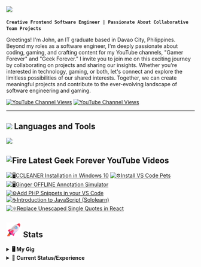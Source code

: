 <a href="https://github.com/emailjohnthomascaballero">
   <img src="https://readme-typing-svg.herokuapp.com/?font=Righteous&size=35&center=true&vCenter=true&width=500&height=70&duration=4000&color=f22b43&lines=Hello!;+I'm+John+Thomas+F.+Caballero!;+a+programmer...;+a+gamer...;+a+content+creator...;+a+streamer...;+a+freelancer." />
</a>

**`Creative Frontend Software Engineer | Passionate About Collaborative Team Projects`**

Greetings! I'm John, an IT graduate based in Davao City, Philippines. Beyond my roles as a software engineer, I'm deeply passionate about coding, gaming, and crafting content for my YouTube channels, "Gamer Forever" and "Geek Forever." I invite you to join me on this exciting journey by collaborating on projects and sharing our insights. Whether you're interested in technology, gaming, or both, let's connect and explore the limitless possibilities of our shared interests. Together, we can create meaningful projects and contribute to the ever-evolving landscape of software engineering and gaming.

<p align="left">
   <a href="https://www.youtube.com/@GamerForeverChannel"><img alt="YouTube Channel Views" src="https://img.shields.io/youtube/channel/views/UC88LrCOvWEp83DwV6-qVRzQ?style=for-the-badge&logo=youtube&label=Gamer%20Forever%20YouTube%20Views&color=%23fa3a45"></a>
   <a href="https://www.youtube.com/@GeekForeverChannel"><img alt="YouTube Channel Views" src="https://img.shields.io/youtube/channel/views/UCtujEiwlNyHon-z78FmVW7Q?style=for-the-badge&logo=youtube&label=Geek%20Forever%20YouTube%20Views&color=%23fa3a45"></a>
</p>

---

## <img src='https://user-images.githubusercontent.com/74038190/206662607-d9e7591e-bbf9-42f9-9386-29efc927bc16.gif' width="40"> Languages and Tools

<!-- LANGUAGES AND TOOLS -->

<p align="left">
   <a href="https://github.com/emailjohnthomascaballero">
      <img src="https://skillicons.dev/icons?i=html,css,js,react,ts,tailwind,bootstrap,sass,alpinejs,nodejs,pnpm,npm,yarn,nextjs,vercel,mysql,php,flutter,dart,cs,py,md,notion,git,github,vscode,sublime,wordpress,postman,figma,ps,pr,windows,androidstudio,firebase,devto,discord,gamemakerstudio,unity,gmail,linkedin,stackoverflow,twitter"/>
   </a>
</p>

## <img src="https://raw.githubusercontent.com/Tarikul-Islam-Anik/Animated-Fluent-Emojis/master/Emojis/Travel%20and%20places/Fire.png" alt="Fire" width="40" /> Latest Geek Forever YouTube Videos

<!-- BEGIN YOUTUBE-CARDS -->
[![🖥️CCLEANER Installation in Windows 10](https://ytcards.demolab.com/?id=8-sBovBJuHQ&title=%F0%9F%96%A5%EF%B8%8FCCLEANER+Installation+in+Windows+10&lang=en&timestamp=1712728663&background_color=%230d1117&title_color=%23ffffff&stats_color=%23dedede&max_title_lines=1&width=250&border_radius=5 "🖥️CCLEANER Installation in Windows 10")](https://www.youtube.com/watch?v=8-sBovBJuHQ)
[![⚙️Install VS Code Pets](https://ytcards.demolab.com/?id=mRlR13MJ_CE&title=%E2%9A%99%EF%B8%8FInstall+VS+Code+Pets&lang=en&timestamp=1712645851&background_color=%230d1117&title_color=%23ffffff&stats_color=%23dedede&max_title_lines=1&width=250&border_radius=5 "⚙️Install VS Code Pets")](https://www.youtube.com/watch?v=mRlR13MJ_CE)
[![🖥️Ginger OFFLINE Annotation Simulator](https://ytcards.demolab.com/?id=EhaIg_ch9DU&title=%F0%9F%96%A5%EF%B8%8FGinger+OFFLINE+Annotation+Simulator&lang=en&timestamp=1712564734&background_color=%230d1117&title_color=%23ffffff&stats_color=%23dedede&max_title_lines=1&width=250&border_radius=5 "🖥️Ginger OFFLINE Annotation Simulator")](https://www.youtube.com/watch?v=EhaIg_ch9DU)
[![⚙️Add PHP Snippets in your VS Code](https://ytcards.demolab.com/?id=XTfFa3Z2eHE&title=%E2%9A%99%EF%B8%8FAdd+PHP+Snippets+in+your+VS+Code&lang=en&timestamp=1712492094&background_color=%230d1117&title_color=%23ffffff&stats_color=%23dedede&max_title_lines=1&width=250&border_radius=5 "⚙️Add PHP Snippets in your VS Code")](https://www.youtube.com/watch?v=XTfFa3Z2eHE)
[![☕Introduction to JavaScript (Sololearn)](https://ytcards.demolab.com/?id=Ys2MW4FyR4M&title=%E2%98%95Introduction+to+JavaScript+%28Sololearn%29&lang=en&timestamp=1712388192&background_color=%230d1117&title_color=%23ffffff&stats_color=%23dedede&max_title_lines=1&width=250&border_radius=5 "☕Introduction to JavaScript (Sololearn)")](https://www.youtube.com/watch?v=Ys2MW4FyR4M)
[![⚛️Replace Unescaped Single Quotes in React](https://ytcards.demolab.com/?id=aASEIj9axKE&title=%E2%9A%9B%EF%B8%8FReplace+Unescaped+Single+Quotes+in+React&lang=en&timestamp=1712297449&background_color=%230d1117&title_color=%23ffffff&stats_color=%23dedede&max_title_lines=1&width=250&border_radius=5 "⚛️Replace Unescaped Single Quotes in React")](https://www.youtube.com/watch?v=aASEIj9axKE)
<!-- END YOUTUBE-CARDS -->


## <img src="https://raw.githubusercontent.com/Tarikul-Islam-Anik/tarikul-islam-anik/main/assets/images/Rocket.png" width="40"> Stats

<!-- STATS -->
<details>
   <summary><b>🖥️ My Gig</b></summary>
   <table align="center">
      <thead align="center">
      <tr>
       <th colspan="5">
          <img src="https://i.pinimg.com/originals/b8/aa/8f/b8aa8f0ce3ee8c85bb9585d842cdf30c.gif" align="center" title="Anime gif" width="100%" height="auto" alt="Anime typing in a paper gif">
       </th>
     </tr>
     </thead>
     <thead align="center">
       <tr>
         <th>Computer</th>
         <th>Monitor</th>
         <th>Keyboard</th>
         <th>Mouse</th>
         <th>Earphones</th>
         <th>Table</th>
       </tr>
     </thead>
     <tbody align="center">
       <tr>
         <td>
            Beelink SER5 AMD Ryzen 7 5800H Mini PC (16gb RAM / 500gb SSD)
         </td>
         <td>
            ARZOPA 16.1 144Hz 1080P Portable Gaming Monitor, <br>
            LIAGMK 15.6 60Hz 1080P Portable Monitor
         </td>
         <td>
            Royal Kludge RK96 Wireless Bluetooth Mechanical Keyboard
         </td>
         <td>
           Delux M800 Pro Wireless Gaming Mouse
         </td>
          <td>
           Soundcore by Anker A20i Bluetooth 5.3 Earphones
         </td>
          <td>
           FISHERMAN L-Shaped Corner Computer Table
         </td>
       </tr>
     </tbody>
   </table>
</details>

<details>
   <summary><b>📶 Current Status/Experience</b></summary>
   <table align="center">
      <thead align="center">
      <tr>
       <th colspan="5">
         <img src="https://media.tenor.com/D2H0hPltOdYAAAAd/golden-boy-fake-keyboard-programing-coding-paper-book.gif" align="center" title="Anime gif" width="100%" height="auto" alt="Anime typing in a paper gif">
       </th>
     </tr>
     </thead>
     <thead align="center">
       <tr>
         <th>Logo</th>
         <th>Company</th>
         <th>Experience</th>
         <th>Tech Stack</th>
         <th>Status</th>
       </tr>
     </thead>
     <tbody align="center">
       <tr>
         <td>
            <a href="https://github.com/MMOWiki"> <img src="https://avatars.githubusercontent.com/u/132177038?s=400&u=50b7da79bfc95b09c16cae95a8660ca5202e9c3c&v=4" width="25px" style="vertical-align: middle;" /> </a>
         </td>
         <td>
            MMO WIKI <br> 
            (Client based)
         </td>
         <td>
            7 Months
         </td>
         <td>
           Next.js, React, TypeScript, Bootstrap, SASS, Node, NPM, Figma, Miro, Loom, Trello, Taiga
         </td>
          <td>
           Currently Working
         </td>
       </tr>
        <tr>
         <td>
            <a href="https://github.com/dianoiatech"> <img src="https://avatars.githubusercontent.com/u/106958509?s=200&v=4" width="25px" style="vertical-align: middle;" /> </a>
         </td>
         <td>         
            Dianoia Tech <br> 
            (Startup Company)
         </td>
         <td>
            3 Months  
         </td>
         <td>
            Nextjs, React, Tailwind, Node, PNPM, ESLint, Figma, Trello, Taiga
         </td>
         <td>
            Currently Working
         </td>
       </tr>
     </tbody>
   </table>
</details>
